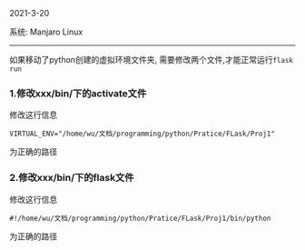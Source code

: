 2021-3-20

系统: Manjaro Linux

---

如果移动了python创建的虚拟环境文件夹, 需要修改两个文件,才能正常运行`flask run` 

### 1.修改xxx/bin/下的**activate**文件

修改这行信息

`VIRTUAL_ENV="/home/wu/文档/programming/python/Pratice/FLask/Proj1"`

为正确的路径

### 2.修改xxx/bin/下的**flask**文件

修改这行信息

`#!/home/wu/文档/programming/python/Pratice/FLask/Proj1/bin/python`

为正确的路径